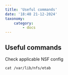 ```yaml
---
title: 'Useful commands'
date: '18:48 21-12-2024'
taxonomy:
    category:
        - docs
---
```


## Useful commands

Check applicable NSF config

    cat /var/lib/nfs/etab